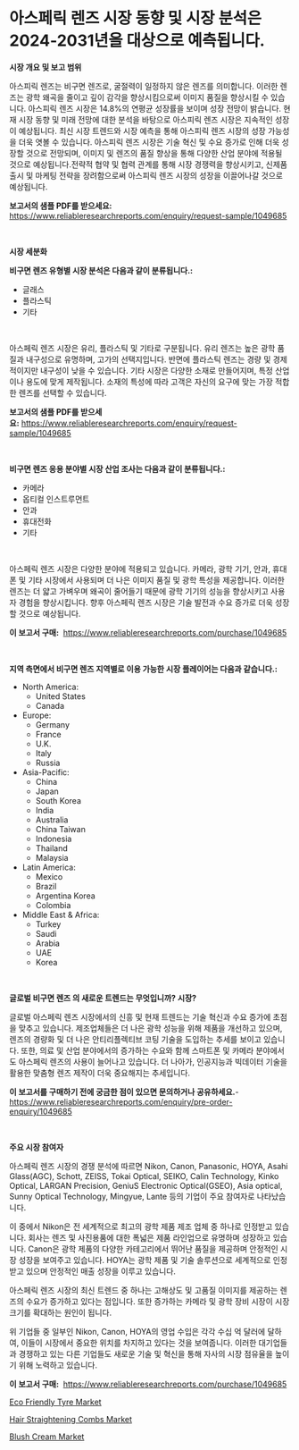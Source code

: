 <p><h1>아스페릭 렌즈 시장 동향 및 시장 분석은 2024-2031년을 대상으로 예측됩니다.</h1></p><p><strong>시장 개요 및 보고 범위</strong></p>
<p><p>아스피릭 렌즈는 비구면 렌즈로, 굴절력이 일정하지 않은 렌즈를 의미합니다. 이러한 렌즈는 광학 왜곡을 줄이고 깊이 감각을 향상시킴으로써 이미지 품질을 향상시킬 수 있습니다. 아스피릭 렌즈 시장은 14.8%의 연평균 성장률을 보이며 성장 전망이 밝습니다. 현재 시장 동향 및 미래 전망에 대한 분석을 바탕으로 아스피릭 렌즈 시장은 지속적인 성장이 예상됩니다. 최신 시장 트렌드와 시장 예측을 통해 아스피릭 렌즈 시장의 성장 가능성을 더욱 엿볼 수 있습니다. 아스피릭 렌즈 시장은 기술 혁신 및 수요 증가로 인해 더욱 성장할 것으로 전망되며, 이미지 및 렌즈의 품질 향상을 통해 다양한 산업 분야에 적용될 것으로 예상됩니다.전략적 협약 및 협력 관계를 통해 시장 경쟁력을 향상시키고, 신제품 출시 및 마케팅 전략을 장려함으로써 아스피릭 렌즈 시장의 성장을 이끌어나갈 것으로 예상됩니다.</p></p>
<p><strong>보고서의 샘플 PDF를 받으세요:</strong> <a href="https://www.reliableresearchreports.com/enquiry/request-sample/1049685">https://www.reliableresearchreports.com/enquiry/request-sample/1049685</a></p>
<p>&nbsp;</p>
<p><strong>시장 세분화</strong></p>
<p><strong>비구면 렌즈 유형별 시장 분석은 다음과 같이 분류됩니다.:</strong></p>
<p><ul><li>글래스</li><li>플라스틱</li><li>기타</li></ul></p>
<p>&nbsp;</p>
<p><p>아스페릭 렌즈 시장은 유리, 플라스틱 및 기타로 구분됩니다. 유리 렌즈는 높은 광학 품질과 내구성으로 유명하며, 고가의 선택지입니다. 반면에 플라스틱 렌즈는 경량 및 경제적이지만 내구성이 낮을 수 있습니다. 기타 시장은 다양한 소재로 만들어지며, 특정 산업이나 용도에 맞게 제작됩니다. 소재의 특성에 따라 고객은 자신의 요구에 맞는 가장 적합한 렌즈를 선택할 수 있습니다.</p></p>
<p><strong>보고서의 샘플 PDF를 받으세요:</strong>&nbsp;<a href="https://www.reliableresearchreports.com/enquiry/request-sample/1049685">https://www.reliableresearchreports.com/enquiry/request-sample/1049685</a></p>
<p>&nbsp;</p>
<p><strong> 비구면 렌즈 응용 분야별 시장 산업 조사는 다음과 같이 분류됩니다.:</strong></p>
<p><ul><li>카메라</li><li>옵티컬 인스트루먼트</li><li>안과</li><li>휴대전화</li><li>기타</li></ul></p>
<p>&nbsp;</p>
<p><p>아스페릭 렌즈 시장은 다양한 분야에 적용되고 있습니다. 카메라, 광학 기기, 안과, 휴대폰 및 기타 시장에서 사용되며 더 나은 이미지 품질 및 광학 특성을 제공합니다. 이러한 렌즈는 더 얇고 가벼우며 왜곡이 줄어들기 때문에 광학 기기의 성능을 향상시키고 사용자 경험을 향상시킵니다. 향후 아스페릭 렌즈 시장은 기술 발전과 수요 증가로 더욱 성장할 것으로 예상됩니다.</p></p>
<p><strong>이 보고서 구매:</strong>&nbsp; <a href="https://www.reliableresearchreports.com/purchase/1049685">https://www.reliableresearchreports.com/purchase/1049685</a></p>
<p>&nbsp;</p>
<p><strong>지역 측면에서 비구면 렌즈 지역별로 이용 가능한 시장 플레이어는 다음과 같습니다.:</strong></p>
<p><ul>
    <li>
        North America:
        <ul>
            <li>United States</li>
            <li>Canada</li>
        </ul>
    </li>
    <li>
        Europe:
        <ul>
            <li>Germany</li>
            <li>France</li>
            <li>U.K.</li>
            <li>Italy</li>
            <li>Russia</li>
        </ul>
    </li>
    <li>
        Asia-Pacific:
        <ul>
            <li>China</li>
            <li>Japan</li>
            <li>South Korea</li>
            <li>India</li>
            <li>Australia</li>
            <li>China Taiwan</li>
            <li>Indonesia</li>
            <li>Thailand</li>
            <li>Malaysia</li>
        </ul>
    </li>
    <li>
        Latin America:
        <ul>
            <li>Mexico</li>
            <li>Brazil</li>
            <li>Argentina Korea</li>
            <li>Colombia</li>
        </ul>
    </li>
    <li>
        Middle East & Africa:
        <ul>
            <li>Turkey</li>
            <li>Saudi</li>
            <li>Arabia</li>
            <li>UAE</li>
            <li>Korea</li>
        </ul>
    </li>
    </ul></p>
<p>&nbsp;</p>
<p><strong>글로벌 비구면 렌즈 의 새로운 트렌드는 무엇입니까? 시장?</strong></p>
<p><p>글로벌 아스페릭 렌즈 시장에서의 신흥 및 현재 트렌드는 기술 혁신과 수요 증가에 초점을 맞추고 있습니다. 제조업체들은 더 나은 광학 성능을 위해 제품을 개선하고 있으며, 렌즈의 경량화 및 더 나은 안티리플렉티브 코팅 기술을 도입하는 추세를 보이고 있습니다. 또한, 의료 및 산업 분야에서의 증가하는 수요와 함께 스마트폰 및 카메라 분야에서도 아스페릭 렌즈의 사용이 늘어나고 있습니다. 더 나아가, 인공지능과 빅데이터 기술을 활용한 맞춤형 렌즈 제작이 더욱 중요해지는 추세입니다.</p></p>
<p><strong>이 보고서를 구매하기 전에 궁금한 점이 있으면 문의하거나 공유하세요.</strong>- <a href="https://www.reliableresearchreports.com/enquiry/pre-order-enquiry/1049685">https://www.reliableresearchreports.com/enquiry/pre-order-enquiry/1049685</a></p>
<p>&nbsp;</p>
<p><strong>주요 시장 참여자</strong></p>
<p><p>아스페릭 렌즈 시장의 경쟁 분석에 따르면 Nikon, Canon, Panasonic, HOYA, Asahi Glass(AGC), Schott, ZEISS, Tokai Optical, SEIKO, Calin Technology, Kinko Optical, LARGAN Precision, GeniuS Electronic Optical(GSEO), Asia optical, Sunny Optical Technology, Mingyue, Lante 등의 기업이 주요 참여자로 나타났습니다.</p><p>이 중에서 Nikon은 전 세계적으로 최고의 광학 제품 제조 업체 중 하나로 인정받고 있습니다. 회사는 렌즈 및 사진용품에 대한 폭넓은 제품 라인업으로 유명하며 성장하고 있습니다. Canon은 광학 제품의 다양한 카테고리에서 뛰어난 품질을 제공하며 안정적인 시장 성장을 보여주고 있습니다. HOYA는 광학 제품 및 기술 솔루션으로 세계적으로 인정받고 있으며 안정적인 매출 성장을 이루고 있습니다.</p><p>아스페릭 렌즈 시장의 최신 트렌드 중 하나는 고해상도 및 고품질 이미지를 제공하는 렌즈의 수요가 증가하고 있다는 점입니다. 또한 증가하는 카메라 및 광학 장비 시장이 시장 크기를 확대하는 원인이 됩니다.</p><p>위 기업들 중 일부인 Nikon, Canon, HOYA의 영업 수입은 각각 수십 억 달러에 달하여, 이들이 시장에서 중요한 위치를 차지하고 있다는 것을 보여줍니다. 이러한 대기업들과 경쟁하고 있는 다른 기업들도 새로운 기술 및 혁신을 통해 자사의 시장 점유율을 높이기 위해 노력하고 있습니다.</p></p>
<p><strong>이 보고서 구매:</strong>&nbsp;&nbsp;<a href="https://www.reliableresearchreports.com/purchase/1049685">https://www.reliableresearchreports.com/purchase/1049685</a></p>
<p><p><a href="https://eight-handstand-8fb.notion.site/Eco-Friendly-Tyre-Market-Size-Global-Industry-Overview-Market-Segmentation-and-Forecast-2024-to-2-973a19fc825b497584f716c9ba0d837c">Eco Friendly Tyre Market</a></p><p><a href="https://github.com/provorikovar/Market-Research-Report-List-3/blob/main/hair-straightening-combs-market.md">Hair Straightening Combs Market</a></p><p><a href="https://github.com/CliffMedina6/Market-Research-Report-List-4/blob/main/blush-cream-market.md">Blush Cream Market</a></p></p>
